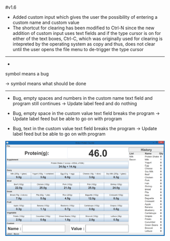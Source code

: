 #v1.6
- Added custom input which gives the user the possibility of entering a custom name and custom value
- The shortcut for clearing has been modified to Ctrl-N since the new addition of custom input uses text fields and if the type   cursor is on for either of the text boxes, Ctrl-C, which was originally used for clearing is intepreted by the operating        system as copy and thus, does not clear until the user opens the file menu to de-trigger the type cursor

--------------------------------------------------------------
*
symbol means a bug

->
symbol means what should be done

--------------------------------------------------------------

* Bug, empty spaces and numbers in the custom name text field and program still continues
-> Update label feed and do nothing

* Bug, empty space in the custom value text field breaks the program
-> Update label feed but be able to go on with program

* Bug, text in the custom value text field breaks the program
-> Update label feed but be able to go on with program

![alt tag](https://github.com/Rickydam/Java-ProteinCounter/blob/master/v1.6.png)
